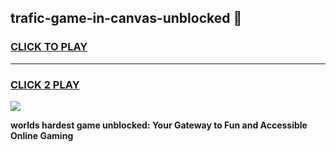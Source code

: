 
## trafic-game-in-canvas-unblocked 👋
<h3>
<a href="https://premium.freeplayer.one?title=trafic-game-in-canvas-unblocked&ref=14F">CLICK TO PLAY</a></h3>
<hr>

<h3>
<a href="https://premium.freeplayer.one?title=trafic-game-in-canvas-unblocked&ref=14F">CLICK 2 PLAY</a>
  
</h3>

<a href="https://premium.freeplayer.one?title=trafic-game-in-canvas-unblocked&ref=12F/"><img src="https://clearcache.store/games.png"></a>


**worlds hardest game unblocked: Your Gateway to Fun and Accessible Online Gaming**
